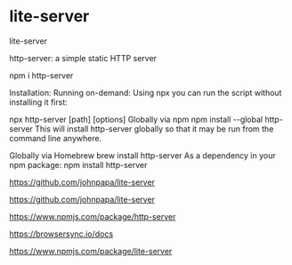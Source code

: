 # lite-server
lite-server

http-server: a simple static HTTP server

npm i http-server


Installation:
Running on-demand:
Using npx you can run the script without installing it first:

npx http-server [path] [options]
Globally via npm
npm install --global http-server
This will install http-server globally so that it may be run from the command line anywhere.

Globally via Homebrew
brew install http-server
As a dependency in your npm package:
npm install http-server

https://github.com/johnpapa/lite-server

https://github.com/johnpapa/lite-server

https://www.npmjs.com/package/http-server

https://browsersync.io/docs

https://www.npmjs.com/package/lite-server
